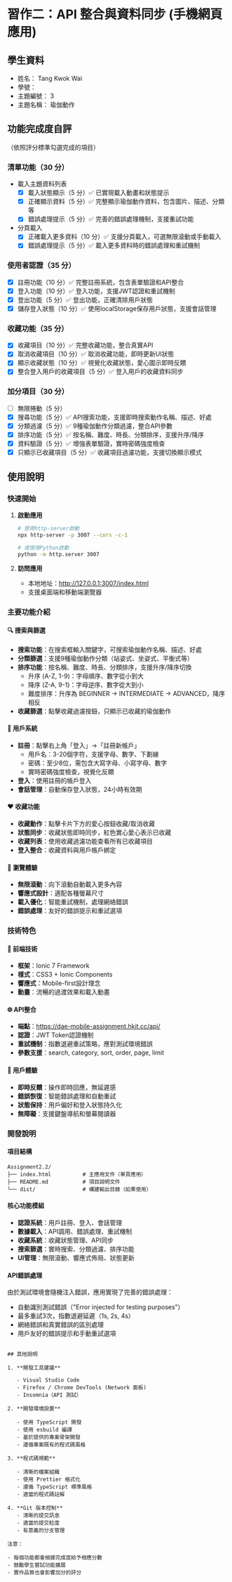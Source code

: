 # 習作二：API 整合與資料同步 (手機網頁應用)

## 學生資料

- 姓名： Tang Kwok Wai
- 學號：
- 主題編號：  3 
- 主題名稱：  瑜伽動作

## 功能完成度自評

（依照評分標準勾選完成的項目）

### 清單功能（30 分）

- 載入主題資料列表
  - [x] 載入狀態顯示（5 分）✅ 已實現載入動畫和狀態提示
  - [x] 正確顯示資料（5 分）✅ 完整顯示瑜伽動作資料，包含圖片、描述、分類等
  - [x] 錯誤處理提示（5 分）✅ 完善的錯誤處理機制，支援重試功能
- 分頁載入
  - [x] 正確載入更多資料（10 分）✅ 支援分頁載入，可選無限滾動或手動載入
  - [x] 錯誤處理提示（5 分）✅ 載入更多資料時的錯誤處理和重試機制

### 使用者認證（35 分）

- [x] 註冊功能（10 分）✅ 完整註冊系統，包含表單驗證和API整合
- [x] 登入功能（10 分）✅ 登入功能，支援JWT認證和重試機制
- [x] 登出功能（5 分）✅ 登出功能，正確清除用戶狀態
- [x] 儲存登入狀態（10 分）✅ 使用localStorage保存用戶狀態，支援會話管理

### 收藏功能（35 分）

- [x] 收藏項目（10 分）✅ 完整收藏功能，整合真實API
- [x] 取消收藏項目（10 分）✅ 取消收藏功能，即時更新UI狀態
- [x] 顯示收藏狀態（10 分）✅ 視覺化收藏狀態，愛心圖示即時反饋
- [x] 整合登入用戶的收藏項目（5 分）✅ 登入用戶的收藏資料同步

### 加分項目（30 分）

- [ ] 無限捲動（5 分）
- [x] 搜尋功能（5 分）✅ API搜索功能，支援即時搜索動作名稱、描述、好處
- [x] 分類過濾（5 分）✅ 9種瑜伽動作分類過濾，整合API參數
- [x] 排序功能（5 分）✅ 按名稱、難度、時長、分類排序，支援升序/降序
- [x] 資料驗證（5 分）✅ 增強表單驗證，實時密碼強度檢查
- [x] 只顯示已收藏項目（5 分）✅ 收藏項目過濾功能，支援切換顯示模式

## 使用說明

### 快速開始

1. **啟動應用**
   ```bash
   # 使用http-server啟動
   npx http-server -p 3007 --cors -c-1
   
   # 或使用Python啟動
   python -m http.server 3007
   ```

2. **訪問應用**
   - 本地地址：http://127.0.0.1:3007/index.html
   - 支援桌面端和移動端瀏覽器

### 主要功能介紹

#### 🔍 搜索與篩選
- **搜索功能**：在搜索框輸入關鍵字，可搜索瑜伽動作名稱、描述、好處
- **分類篩選**：支援9種瑜伽動作分類（站姿式、坐姿式、平衡式等）
- **排序功能**：按名稱、難度、時長、分類排序，支援升序/降序切換
  - 升序 (A-Z, 1-9)：字母順序、數字從小到大
  - 降序 (Z-A, 9-1)：字母逆序、數字從大到小
  - 難度排序：升序為 BEGINNER → INTERMEDIATE → ADVANCED，降序相反
- **收藏篩選**：點擊收藏過濾按鈕，只顯示已收藏的瑜伽動作

#### 🔐 用戶系統
- **註冊**：點擊右上角「登入」→「註冊新帳戶」
  - 用戶名：3-20個字符，支援字母、數字、下劃線
  - 密碼：至少8位，需包含大寫字母、小寫字母、數字
  - 實時密碼強度檢查，視覺化反饋
- **登入**：使用註冊的帳戶登入
- **會話管理**：自動保存登入狀態，24小時有效期

#### ❤️ 收藏功能
- **收藏動作**：點擊卡片下方的愛心按鈕收藏/取消收藏
- **狀態同步**：收藏狀態即時同步，紅色實心愛心表示已收藏
- **收藏列表**：使用收藏過濾功能查看所有已收藏項目
- **登入整合**：收藏資料與用戶帳戶綁定

#### 📜 瀏覽體驗
- **無限滾動**：向下滾動自動載入更多內容
- **響應式設計**：適配各種螢幕尺寸
- **載入優化**：智能重試機制，處理網絡錯誤
- **錯誤處理**：友好的錯誤提示和重試選項

### 技術特色

#### 🔧 前端技術
- **框架**：Ionic 7 Framework
- **樣式**：CSS3 + Ionic Components
- **響應式**：Mobile-first設計理念
- **動畫**：流暢的過渡效果和載入動畫

#### 🌐 API整合
- **端點**：https://dae-mobile-assignment.hkit.cc/api/
- **認證**：JWT Token認證機制
- **重試機制**：指數退避重試策略，應對測試環境錯誤
- **參數支援**：search, category, sort, order, page, limit

#### 📱 用戶體驗
- **即時反饋**：操作即時回應，無延遲感
- **錯誤恢復**：智能錯誤處理和自動重試
- **狀態保持**：用戶偏好和登入狀態持久化
- **無障礙**：支援鍵盤導航和螢幕閱讀器

### 開發說明

#### 項目結構
```
Assignment2.2/
├── index.html          # 主應用文件（單頁應用）
├── README.md           # 項目說明文件
└── dist/               # 構建輸出目錄（如果使用）
```

#### 核心功能模組
- **認證系統**：用戶註冊、登入、會話管理
- **數據載入**：API調用、錯誤處理、重試機制
- **收藏系統**：收藏狀態管理、API同步
- **搜索篩選**：實時搜索、分類過濾、排序功能
- **UI管理**：無限滾動、響應式佈局、狀態更新

#### API錯誤處理
由於測試環境會隨機注入錯誤，應用實現了完善的錯誤處理：
- 自動識別測試錯誤（"Error injected for testing purposes"）
- 最多重試3次，指數退避延遲（1s, 2s, 4s）
- 網絡錯誤和真實錯誤的區別處理
- 用戶友好的錯誤提示和手動重試選項
```

## 其他說明

1. **開發工具建議**

   - Visual Studio Code
   - Firefox / Chrome DevTools (Network 面板)
   - Insomnia（API 測試）

2. **開發環境設置**

   - 使用 TypeScript 開發
   - 使用 esbuild 編譯
   - 基於提供的專案骨架開發
   - 遵循專案既有的程式碼風格

3. **程式碼規範**

   - 清晰的檔案組織
   - 使用 Prettier 格式化
   - 遵循 TypeScript 標準風格
   - 適當的程式碼註解

4. **Git 版本控制**
   - 清晰的提交訊息
   - 適當的提交粒度
   - 有意義的分支管理

注意：

- 每個功能都會根據完成度給予相應分數
- 鼓勵學生嘗試功能擴展
- 實作品質也會影響加分的評分

